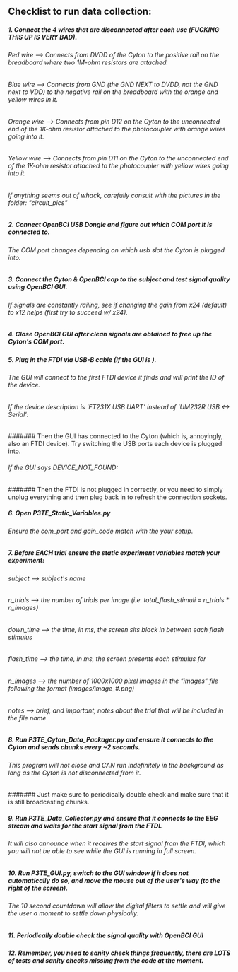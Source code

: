 ## Checklist to run data collection:

##### 1. Connect the 4 wires that are disconnected after each use (*FUCKING THIS UP IS VERY BAD*).
###### Red wire --> Connects from DVDD of the Cyton to the positive rail on the breadboard where two 1M-ohm resistors are attached.
###### Blue wire --> Connects from GND (the GND *NEXT* to DVDD, not the GND next to VDD) to the negative rail on the breadboard with the orange and yellow wires in it.
###### Orange wire --> Connects from pin D12 on the Cyton to the unconnected end of the 1K-ohm resistor attached to the photocoupler with orange wires going into it.
###### Yellow wire --> Connects from pin D11 on the Cyton to the unconnected end of the 1K-ohm resistor attached to the photocoupler with yellow wires going into it.
###### If anything seems out of whack, carefully consult with the pictures in the folder: "circuit_pics"
##### 2. Connect OpenBCI USB Dongle and figure out which COM port it is connected to.
###### The COM port changes depending on which usb slot the Cyton is plugged into.
##### 3. Connect the Cyton & OpenBCI cap to the subject and test signal quality using OpenBCI GUI.
###### If signals are constantly railing, see if changing the gain from x24 (default) to x12 helps (first try to succeed w/ x24).
##### 4. Close OpenBCI GUI after clean signals are obtained to free up the Cyton's COM port.
##### 5. Plug in the FTDI via USB-B cable (If the GUI is ).
###### The GUI will connect to the first FTDI device it finds and will print the ID of the device.
###### If the device description is 'FT231X USB UART' instead of 'UM232R USB <-> Serial':
####### Then the GUI has connected to the Cyton (which is, annoyingly, also an FTDI device). Try switching the USB ports each device is plugged into.
###### If the GUI says DEVICE_NOT_FOUND:
####### Then the FTDI is not plugged in correctly, or you need to simply unplug everything and then plug back in to refresh the connection sockets.
##### 6. Open P3TE_Static_Variables.py
###### Ensure the com_port and gain_code match with the your setup.
##### 7. Before EACH trial ensure the static experiment variables match your experiment:
###### subject --> subject's name
###### n_trials --> the number of trials *per* image (i.e. total_flash_stimuli = n_trials * n_images)
###### down_time --> the time, in ms, the screen sits black in between each flash stimulus
###### flash_time --> the time, in ms, the screen presents each stimulus for
###### n_images --> the number of 1000x1000 pixel images in the "images" file following the format (images/image_#.png)
###### notes --> brief, and important, notes about the trial that will be included in the file name
##### 8. Run P3TE_Cyton_Data_Packager.py and ensure it connects to the Cyton and sends chunks every ~2 seconds.
###### This program will not close and *CAN* run indefinitely in the background as long as the Cyton is not disconnected from it.
####### Just make sure to periodically double check and make sure that it is still broadcasting chunks.
##### 9. Run P3TE_Data_Collector.py and ensure that it connects to the EEG stream and waits for the start signal from the FTDI.
###### It will also announce when it receives the start signal from the FTDI, which you will not be able to see while the GUI is running in full screen.
##### 10. Run P3TE_GUI.py, switch to the GUI window if it does not automatically do so, and move the mouse out of the user's way (to the right of the screen).
###### The 10 second countdown will allow the digital filters to settle and will give the user a moment to settle down physically.
##### 11. Periodically double check the signal quality with OpenBCI GUI
##### 12. Remember, you need to sanity check things frequently, there are *LOTS* of tests and sanity checks missing from the code at the moment.

